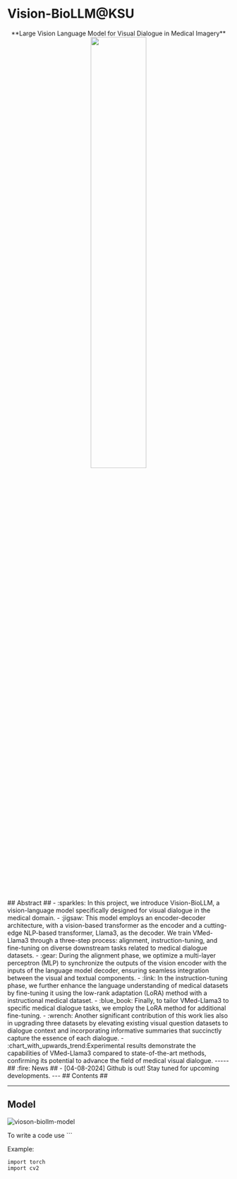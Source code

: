 # Vision-BioLLM@KSU #

<div align="center">**Large Vision Language Model for Visual Dialogue in Medical Imagery**
  <img src="https://github.com/user-attachments/assets/e59a3e10-9cd4-4562-a7a4-c66bab69bf3e" width="50%" /></div>
## Abstract ##
- :sparkles: In this project, we introduce Vision-BioLLM, a vision-language model specifically designed for visual dialogue in the medical domain.
- :jigsaw: This model employs an encoder-decoder architecture, with a vision-based transformer as the encoder and a cutting-edge NLP-based transformer, Llama3, as the decoder. We train VMed-Llama3 through a three-step process: alignment, instruction-tuning, and fine-tuning on diverse downstream tasks related to medical dialogue datasets.
- :gear: During the alignment phase, we optimize a multi-layer perceptron (MLP) to synchronize the outputs of the vision encoder with the inputs of the language model decoder, ensuring seamless integration between the visual and textual components.
- :link: In the instruction-tuning phase, we further enhance the language understanding of medical datasets by fine-tuning it using the low-rank adaptation (LoRA) method with a instructional medical dataset.
- :blue_book: Finally, to tailor VMed-Llama3 to specific medical dialogue tasks, we employ the LoRA method for additional fine-tuning.
- :wrench: Another significant contribution of this work lies also in upgrading three datasets by elevating existing visual question datasets to dialogue context and incorporating informative summaries that succinctly capture the essence of each dialogue.
- :chart_with_upwards_trend:Experimental results demonstrate the capabilities of VMed-Llama3 compared to state-of-the-art methods, confirming its  potential to advance the field of medical visual dialogue.
-----
## :fire: News ##
- [04-08-2024] Github is out! Stay tuned for upcoming developments.
---
## Contents ##

---
## Model ##
![vioson-biollm-model](https://github.com/user-attachments/assets/788e9742-c15a-417b-bf6b-e2f679ba7606)

To write a code use ```

Example:
```
import torch
import cv2
```

